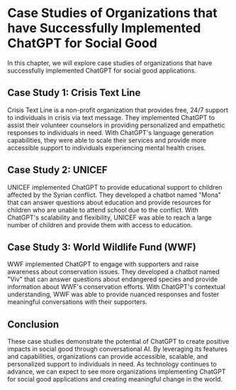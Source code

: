 Case Studies of Organizations that have Successfully Implemented ChatGPT for Social Good
=========================================================================================================================================

In this chapter, we will explore case studies of organizations that have successfully implemented ChatGPT for social good applications.

Case Study 1: Crisis Text Line
------------------------------

Crisis Text Line is a non-profit organization that provides free, 24/7 support to individuals in crisis via text message. They implemented ChatGPT to assist their volunteer counselors in providing personalized and empathetic responses to individuals in need. With ChatGPT's language generation capabilities, they were able to scale their services and provide more accessible support to individuals experiencing mental health crises.

Case Study 2: UNICEF
--------------------

UNICEF implemented ChatGPT to provide educational support to children affected by the Syrian conflict. They developed a chatbot named "Mona" that can answer questions about education and provide resources for children who are unable to attend school due to the conflict. With ChatGPT's scalability and flexibility, UNICEF was able to reach a large number of children and provide them with access to education.

Case Study 3: World Wildlife Fund (WWF)
---------------------------------------

WWF implemented ChatGPT to engage with supporters and raise awareness about conservation issues. They developed a chatbot named "Viv" that can answer questions about endangered species and provide information about WWF's conservation efforts. With ChatGPT's contextual understanding, WWF was able to provide nuanced responses and foster meaningful conversations with their supporters.

Conclusion
----------

These case studies demonstrate the potential of ChatGPT to create positive impacts in social good through conversational AI. By leveraging its features and capabilities, organizations can provide accessible, scalable, and personalized support to individuals in need. As technology continues to advance, we can expect to see more organizations implementing ChatGPT for social good applications and creating meaningful change in the world.
